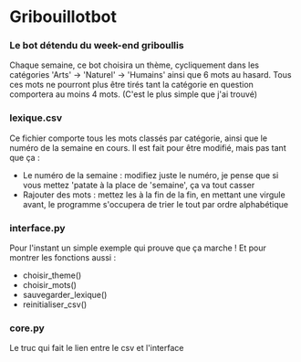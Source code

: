 # Gribouillotbot
<h3>Le bot détendu du week-end griboullis</h3>

<p>Chaque semaine, ce bot choisira un thème, cycliquement dans les catégories 'Arts' -> 'Naturel' -> 'Humains' ainsi que 6 mots au hasard. Tous ces mots ne pourront plus être tirés tant la catégorie en question comportera au moins 4 mots. (C'est le plus simple que j'ai trouvé)</p>

<h3>lexique.csv</h3>

<p>Ce fichier comporte tous les mots classés par catégorie, ainsi que le numéro de la semaine en cours. Il est fait pour être modifié, mais pas tant que ça :</p>

<ul><li>Le numéro de la semaine : modifiez juste le numéro, je pense que si vous mettez 'patate à la place de 'semaine', ça va tout casser</li><li>Rajouter des mots : mettez les à la fin de la fin, en mettant une virgule avant, le programme s'occupera de trier le tout par ordre alphabétique</li></ul>

<h3>interface.py</h3>

<p>Pour l'instant un simple exemple qui prouve que ça marche ! Et pour montrer les fonctions aussi :</p>
<ul><li>choisir_theme()</li><li>choisir_mots()</li><li>sauvegarder_lexique()</li><li>reinitialiser_csv()</li></ul>

<h3>core.py</h3>

Le truc qui fait le lien entre le csv et l'interface